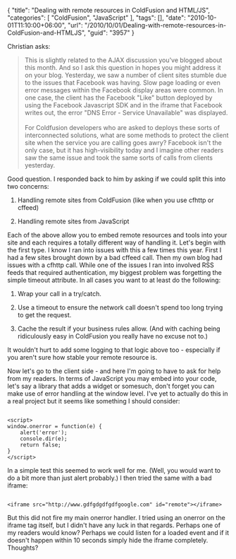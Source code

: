 {
	"title": "Dealing with remote resources in ColdFusion and HTML/JS",
	"categories": [
		"ColdFusion",
		"JavaScript"
	],
	"tags": [],
	"date": "2010-10-01T11:10:00+06:00",
	"url": "/2010/10/01/Dealing-with-remote-resources-in-ColdFusion-and-HTMLJS",
	"guid": "3957"
}

Christian asks:

<p>

<blockquote>
This is slightly related to the AJAX discussion you've blogged about this month. And so I ask this question in hopes you might address it on your blog. Yesterday, we saw a number of client sites stumble due to the issues that Facebook was having. Slow page loading or even error messages within the Facebook display areas were common. In one case, the client has the Facebook "Like" button deployed by using the Facebook Javascript SDK and in the iframe that Facebook writes out, the error "DNS Error - Service Unavailable" was displayed.
<br/><br/>
For Coldfusion developers who are asked to deploys these sorts of interconnected solutions, what are some methods to protect the client site when the service you are calling goes awry? Facebook isn't the only case, but it has high-visibility today and I imagine other readers saw the same issue and took the same sorts of calls from clients yesterday.
</blockquote>
<!--more-->
<p>

Good question. I responded back to him by asking if we could split this into two concerns: 

<p>

1) Handling remote sites from ColdFusion (like when you use cfhttp or cffeed)

<p>

2) Handling remote sites from JavaScript

<p>

Each of the above allow you to embed remote resources and tools into your site and each requires a totally different way of handling it. Let's begin with the first type. I know I ran into issues with this a few times this year. First I had a few sites brought down by a bad cffeed call. Then my own blog had issues with a cfhttp call. While one of the issues I ran into involved RSS feeds that required authentication, my biggest problem was forgetting the simple timeout attribute. In all cases you want to at least do the following:

<p>

1) Wrap your call in a try/catch.

<p>

2) Use a timeout to ensure the network call doesn't spend too long trying to get the request.

<p>

3) Cache the result if your business rules allow. (And with caching being ridiculously easy in ColdFusion you really have no excuse not to.) 

<p>

It wouldn't hurt to add some logging to that logic above too - especially if you aren't sure how stable your remote resource is. 

<p>

Now let's go to the client side - and here I'm going to have to ask for help from my readers. In terms of JavaScript you may embed into your code, let's say a library that adds a widget or somesuch, don't forget you can make use of error handling at the window level. I've yet to actually do this in a real project but it seems like something I should consider:

<p>

<code>
&lt;script&gt;
window.onerror = function(e) {
	alert('error');
	console.dir(e);
	return false;
}
&lt;/script&gt;
</code>

<p>

In a simple test this seemed to work well for me. (Well, you would want to do a bit more than just alert probably.) I then tried the same with a bad iframe:

<p>

<code>
&lt;iframe src="http://www.gdfgdgdfgdfgoogle.com" id="remote"&gt;&lt;/iframe&gt;	
</code>

<p>

But this did not fire my main onerror handler. I tried using an onerror on the iframe tag itself, but I didn't have any luck in that regards. Perhaps one of my readers would know? Perhaps we could listen for a loaded event and if it doesn't happen within 10 seconds simply hide the iframe completely. Thoughts?